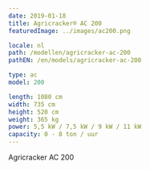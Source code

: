 ```yaml
---
date: 2019-01-18
title: Agricracker® AC 200
featuredImage: ../images/ac200.png

locale: nl
path: /modellen/agricracker-ac-200
pathEN: /en/models/agricracker-ac-200

type: ac
model: 200

length: 1080 cm 
width: 735 cm
height: 520 cm
weight: 365 kg
power: 5,5 kW / 7,5 kW / 9 kW / 11 kW
capacity: 0 - 8 ton / uur
---
```

Agricracker AC 200